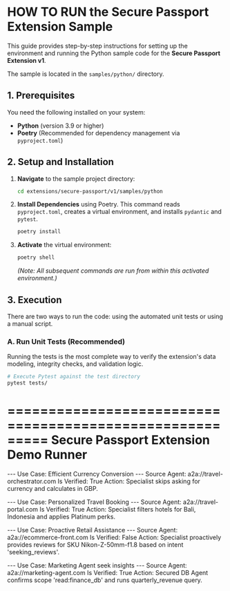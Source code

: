 # HOW TO RUN the Secure Passport Extension Sample

This guide provides step-by-step instructions for setting up the environment and running the Python sample code for the **Secure Passport Extension v1**.

The sample is located in the `samples/python/` directory.

## 1. Prerequisites

You need the following installed on your system:

* **Python** (version 3.9 or higher)
* **Poetry** (Recommended for dependency management via `pyproject.toml`)

## 2. Setup and Installation

1.  **Navigate** to the sample project directory:
    ```bash
    cd extensions/secure-passport/v1/samples/python
    ```

2.  **Install Dependencies** using Poetry. This command reads `pyproject.toml`, creates a virtual environment, and installs `pydantic` and `pytest`.
    ```bash
    poetry install
    ```

3.  **Activate** the virtual environment:
    ```bash
    poetry shell
    ```

    *(Note: All subsequent commands are run from within this activated environment.)*

## 3. Execution

There are two ways to run the code: using the automated unit tests or using a manual script.

### A. Run Unit Tests (Recommended)

Running the tests is the most complete way to verify the extension's data modeling, integrity checks, and validation logic.

```bash
# Execute Pytest against the test directory
pytest tests/
```


=========================================================
         Secure Passport Extension Demo Runner
=========================================================

--- Use Case: Efficient Currency Conversion ---
  Source Agent: a2a://travel-orchestrator.com
  Is Verified: True
  Action: Specialist skips asking for currency and calculates in GBP.

--- Use Case: Personalized Travel Booking ---
  Source Agent: a2a://travel-portal.com
  Is Verified: True
  Action: Specialist filters hotels for Bali, Indonesia and applies Platinum perks.

--- Use Case: Proactive Retail Assistance ---
  Source Agent: a2a://ecommerce-front.com
  Is Verified: False
  Action: Specialist proactively provides reviews for SKU Nikon-Z-50mm-f1.8 based on intent 'seeking_reviews'.

--- Use Case: Marketing Agent seek insights ---
  Source Agent: a2a://marketing-agent.com
  Is Verified: True
  Action: Secured DB Agent confirms scope 'read:finance_db' and runs quarterly_revenue query.

  